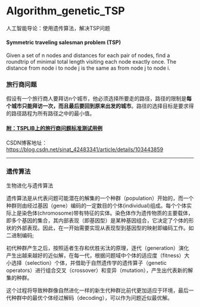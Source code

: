 # Algorithm_genetic_TSP
人工智能导论：使用遗传算法，解决TSP问题

#### Symmetric traveling salesman problem (TSP)
Given a set of n nodes and distances for each pair of nodes, find a roundtrip of minimal total length visiting each node exactly once. The distance from node i to node j is the same as from node j to node i.

### 旅行商问题
假设有一个旅行商人要拜访n个城市，他必须选择所要走的路径，路径的限制是**每个城市只能拜访一次，而且最后要回到原来出发的城市**。路径的选择目标是要求得的路径路程为所有路径之中的最小值。

#### [附：TSPLIB上的旅行商问题标准测试用例](http://comopt.ifi.uni-heidelberg.de/software/TSPLIB95/tsp/)

CSDN博客地址：https://blog.csdn.net/sinat_42483341/article/details/103443859

----

### 遗传算法
生物进化与遗传算法

遗传算法是从代表问题可能潜在的解集的一个种群（population）开始的，而一个种群则由经过基因（gene）编码的一定数目的个体(individual)组成。每个个体实际上是染色体(chromosome)带有特征的实体。染色体作为遗传物质的主要载体，即多个基因的集合，其内部表现（即基因型）是某种基因组合，它决定了个体的形状的外部表现。因此，在一开始需要实现从表现型到基因型的映射即编码工作。如二进制编码;

初代种群产生之后，按照适者生存和优胜劣汰的原理，逐代（generation）演化产生出越来越好的近似解，在每一代，根据问题域中个体的适应度（fitness）大小选择（selection）个体，并借助于自然遗传学的遗传算子（genetic operators）进行组合交叉（crossover）和变异（mutation），产生出代表新的解集的种群。

这个过程将导致种群像自然进化一样的新生代种群比前代更加适应于环境，最后一代种群中的最优个体经过解码（decoding），可以作为问题近似最优解。
